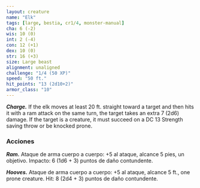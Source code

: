 ```yaml
---
layout: creature
name: "Elk"
tags: [large, bestia, cr1/4, monster-manual]
cha: 6 (-2)
wis: 10 (0)
int: 2 (-4)
con: 12 (+1)
dex: 10 (0)
str: 16 (+3)
size: Large beast
alignment: unaligned
challenge: "1/4 (50 XP)"
speed: "50 ft."
hit_points: "13 (2d10+2)"
armor_class: "10"
---
```


***Charge.*** If the elk moves at least 20 ft. straight toward a target and then hits it with a ram attack on the same turn, the target takes an extra 7 (2d6) damage. If the target is a creature, it must succeed on a DC 13 Strength saving throw or be knocked prone.

### Acciones

***Ram.*** Ataque de arma cuerpo a cuerpo: +5 al ataque, alcance 5 pies, un objetivo. Impacto: 6 (1d6 + 3) puntos de daño contundente.

***Hooves.*** Ataque de arma cuerpo a cuerpo: +5 al ataque, alcance 5 ft., one prone creature. Hit: 8 (2d4 + 3) puntos de daño contundente.